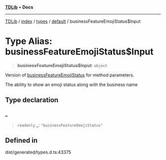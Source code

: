 [**TDLib**](../../../../../../README.md) • **Docs**

***

[TDLib](../../../../../../modules.md) / [index](../../../../../README.md) / [types](../../../README.md) / [default](../README.md) / businessFeatureEmojiStatus$Input

# Type Alias: businessFeatureEmojiStatus$Input

> **businessFeatureEmojiStatus$Input**: `object`

Version of [businessFeatureEmojiStatus](businessFeatureEmojiStatus.md) for method parameters.

The ability to show an emoji status along with the business name

## Type declaration

### \_

> `readonly` **\_**: `"businessFeatureEmojiStatus"`

## Defined in

dist/generated/types.d.ts:43375
